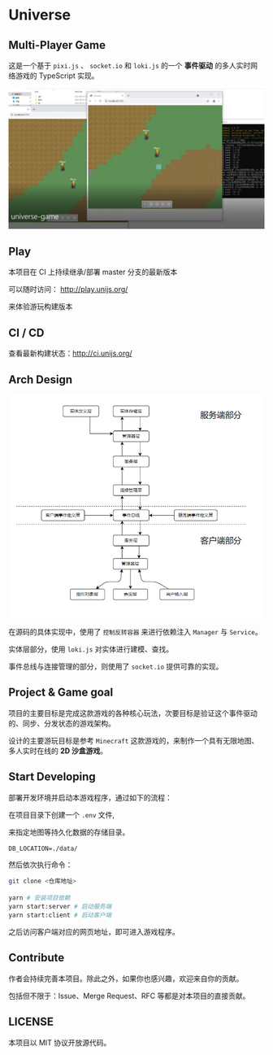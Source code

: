 # Universe

## Multi-Player Game

这是一个基于 `pixi.js` 、 `socket.io` 和 `loki.js` 的一个 **事件驱动** 的多人实时网络游戏的 TypeScript 实现。

![](./docs/pic1.png)

## Play 

本项目在 CI 上持续继承/部署 master 分支的最新版本


可以随时访问：
<http://play.unijs.org/>

来体验游玩构建版本

## CI / CD

查看最新构建状态：<http://ci.unijs.org/>

## Arch Design

![](./docs/pic2.png)

在源码的具体实现中，使用了 `控制反转容器` 来进行依赖注入 `Manager` 与 `Service`。

实体层部分，使用 `loki.js` 对实体进行建模、查找。

事件总线与连接管理的部分，则使用了 `socket.io` 提供可靠的实现。

## Project & Game goal

项目的主要目标是完成这款游戏的各种核心玩法，次要目标是验证这个事件驱动的、同步、分发状态的游戏架构。

设计的主要游玩目标是参考 `Minecraft` 这款游戏的，来制作一个具有无限地图、多人实时在线的 **2D 沙盒游戏**。

## Start Developing

部署开发环境并启动本游戏程序，通过如下的流程：

在项目目录下创建一个 `.env` 文件, 

来指定地图等持久化数据的存储目录。

```
DB_LOCATION=./data/
```

然后依次执行命令：

```bash
git clone <仓库地址>

yarn # 安装项目依赖
yarn start:server # 启动服务端
yarn start:client # 启动客户端
```
之后访问客户端对应的网页地址，即可进入游戏程序。

## Contribute

作者会持续完善本项目。除此之外，如果你也感兴趣，欢迎来自你的贡献。

包括但不限于：Issue、Merge Request、RFC 等都是对本项目的直接贡献。

## LICENSE

本项目以 MIT 协议开放源代码。
